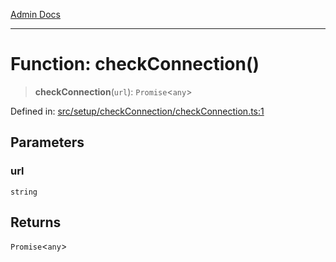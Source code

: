 [Admin Docs](/)

***

# Function: checkConnection()

> **checkConnection**(`url`): `Promise`\<`any`\>

Defined in: [src/setup/checkConnection/checkConnection.ts:1](https://github.com/abhassen44/talawa-admin/blob/bb7b6d5252385a81ad100b897eb0cba4f7ba10d2/src/setup/checkConnection/checkConnection.ts#L1)

## Parameters

### url

`string`

## Returns

`Promise`\<`any`\>
